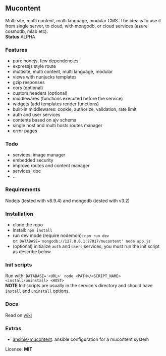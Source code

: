 ## Mucontent
Multi site, multi content, multi language, modular CMS. The idea is to use it from single server, to cloud, with mongodb, or cloud services (azure cosmodb, mlab etc).    
**Status** ALPHA

### Features
- pure nodejs, few dependencies
- expressjs style route
- multisite, multi content, multi language, modular
- views with nunjucks templates
- gzip responses
- cors (optional)
- custom headers (optional)
- middlewares (functions executed before the service)
- widgets (add templates render functions)
- built-in middlewares: cookie, authorize, validation, rate limit
- auth and user services
- contents based on ajv schema
- single host and multi hosts routes manager
- error pages

### Todo
- services: image manager
- embedded security
- improve routes and content manager
- services' doc
- ...

### Requirements
Nodejs (tested with v8.9.4) and mongodb (tested with v3.2)

### Installation
- clone the repo
- install: `npm install`
- run dev mode (require nodemon): `npm run dev`     
or: `DATABASE='mongodb://127.0.0.1:27017/mucontent' node app.js`
- (optional) initialize `auth` and `users` services, you must run the init script as describe below

### Init scripts
Run with: `DATABASE='<URL>' node <PATH>/<SCRIPT_NAME> <install/uninstall> <HOST>`   
**NOTE** Init scripts are usually in the service's directory and should have `install` and `uninstall` options.

### Docs
Read on [wiki](https://github.com/anddimario/mucontent/wiki)

### Extras
- [ansible-mucontent](https://github.com/anddimario/ansible-mucontent): ansible configuration for a mucontent system

License: **MIT**
